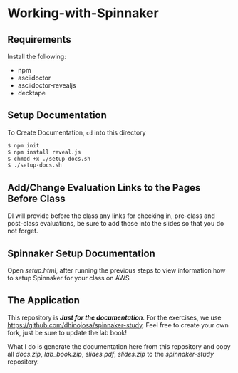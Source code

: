 # Working-with-Spinnaker

## Requirements

Install the following:
* npm
* asciidoctor
* asciidoctor-revealjs
* decktape

## Setup Documentation

To Create Documentation, `cd` into this directory

```sh
$ npm init
$ npm install reveal.js
$ chmod +x ./setup-docs.sh
$ ./setup-docs.sh
```

## Add/Change Evaluation Links to the Pages Before Class

DI will provide before the class any links for checking in, pre-class and post-class evaluations, be sure to add those into the slides so that you do not forget.

## Spinnaker Setup Documentation

Open _setup.html_, after running the previous steps to view information how to setup Spinnaker for your class on AWS

## The Application

This repository is **_Just for the documentation_**. For the exercises, we use https://github.com/dhinojosa/spinnaker-study.  Feel free to create your own fork, just be sure to update the lab book!

What I do is generate the documentation here from this repository and copy all _docs.zip_, _lab_book.zip_, _slides.pdf_, _slides.zip_ to the _spinnaker-study_ repository.

